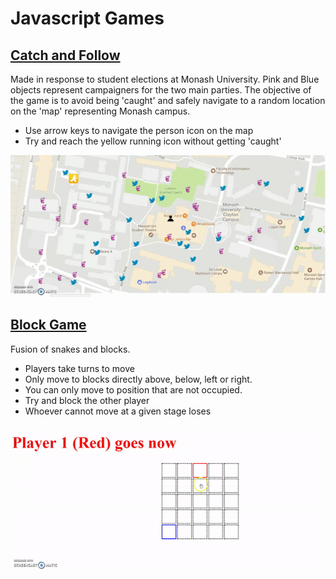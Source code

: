 # Javascript Games

## [Catch and Follow](https://ishanjoshi.me/jsgames/dot-game.html)

Made in response to student elections at Monash University. Pink and Blue objects represent campaigners for the two main parties. The objective of the game is to avoid being 'caught' and safely navigate to a random location on the 'map' representing Monash campus.

* Use arrow keys to navigate the person icon on the map
* Try and reach the yellow running icon without getting 'caught'

<img src='sshots/game_record_2.gif'>



## [Block Game](https://ishanjoshi.me/jsgames/grid_offline.html)

Fusion of snakes and blocks.

* Players take turns to move
* Only move to blocks directly above, below, left or right.
* You can only move to position that are not occupied.
* Try and block the other player
* Whoever cannot move at a given stage loses

<img src='sshots/block_game.gif'>
